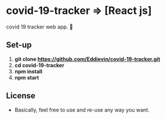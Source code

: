 # covid-19-tracker  =>  [React js]
covid 19 tracker web app. 🌱


## Set-up
1. **git clone https://github.com/Eddievin/covid-19-tracker.git**
2. **cd covid-19-tracker**
3. **npm install**
4. **npm start**

## License
- Basically, feel free to use and re-use any way you want.


